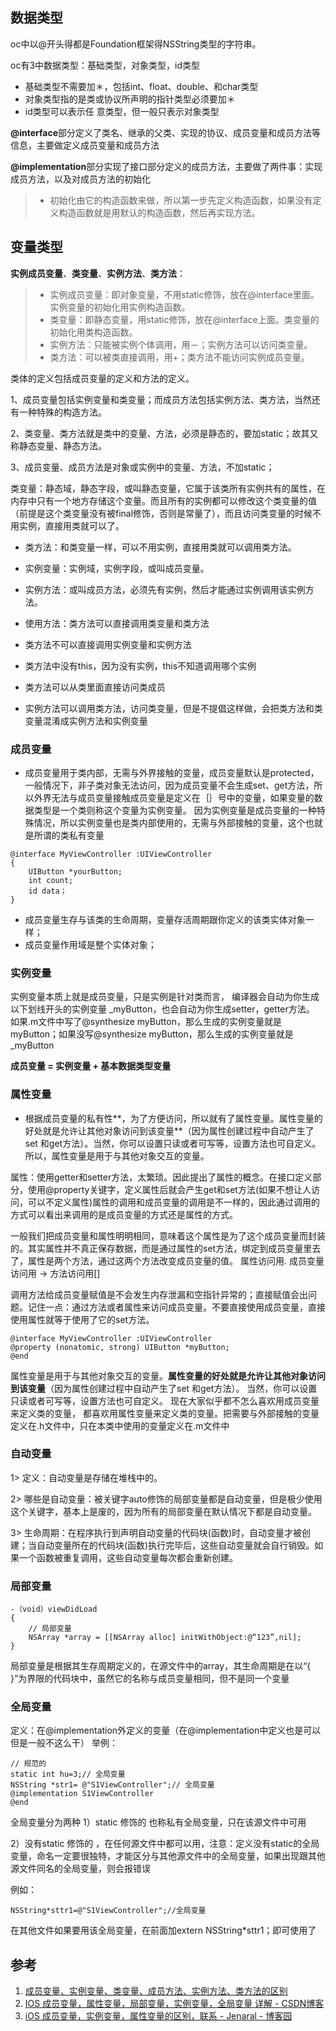 ## 数据类型

oc中以@开头得都是Foundation框架得NSString类型的字符串。

oc有3中数据类型：基础类型，对象类型，id类型

* 基础类型不需要加＊，包括int、float、double、和char类型
* 对象类型指的是类或协议所声明的指针类型必须要加＊
* id类型可以表示任 意类型，但一般只表示对象类型

**@interface**部分定义了类名、继承的父类、实现的协议、成员变量和成员方法等信息，主要做定义成员变量和成员方法

**@implementation**部分实现了接口部分定义的成员方法，主要做了两件事：实现成员方法，以及对成员方法的初始化

> *   初始化由它的构造函数来做，所以第一步先定义构造函数，如果没有定义构造函数就是用默认的构造函数，然后再实现方法。

## 变量类型

**实例成员变量**、**类变量**、**实例方法**、**类方法**：

> *   实例成员变量：即对象变量，不用static修饰，放在@interface里面。实例变量的初始化用实例构造函数。
> *   类变量：即静态变量，用static修饰，放在@interface上面。类变量的初始化用类构造函数。
> *   实例方法：只能被实例个体调用，用－；实例方法可以访问类变量。
> *   类方法：可以被类直接调用，用+；类方法不能访问实例成员变量。


类体的定义包括成员变量的定义和方法的定义。

1、成员变量包括实例变量和类变量；而成员方法包括实例方法、类方法，当然还有一种特殊的构造方法。

2、类变量、类方法就是类中的变量、方法，必须是静态的，要加static；故其又称静态变量、静态方法。

3、成员变量、成员方法是对象或实例中的变量、方法，不加static；

类变量：静态域，静态字段，或叫静态变量，它属于该类所有实例共有的属性，在内存中只有一个地方存储这个变量。而且所有的实例都可以修改这个类变量的值（前提是这个类变量没有被final修饰，否则是常量了），而且访问类变量的时候不用实例，直接用类就可以了。

* 类方法：和类变量一样，可以不用实例，直接用类就可以调用类方法。

* 实例变量：实例域，实例字段，或叫成员变量。

* 实例方法：或叫成员方法，必须先有实例，然后才能通过实例调用该实例方法。

* 使用方法：类方法可以直接调用类变量和类方法

*  类方法不可以直接调用实例变量和实例方法

*  类方法中没有this，因为没有实例，this不知道调用哪个实例

*  类方法可以从类里面直接访问类成员

*  实例方法可以调用类方法，访问类变量，但是不提倡这样做，会把类方法和类变量混淆成实例方法和实例变量

### 成员变量

* 成员变量用于类内部，无需与外界接触的变量，成员变量默认是protected，一般情况下，非子类对象无法访问，因为成员变量不会生成set、get方法，所以外界无法与成员变量接触成员变量是定义在｛｝号中的变量，如果变量的数据类型是一个类则称这个变量为实例变量。 因为实例变量是成员变量的一种特殊情况，所以实例变量也是类内部使用的，无需与外部接触的变量，这个也就是所谓的类私有变量　

```objc
@interface MyViewController :UIViewController
{
    UIButton *yourButton; 
    int count; 
    id data； 
} 
```

* 成员变量生存与该类的生命周期，变量存活周期跟你定义的该类实体对象一样；
* 成员变量作用域是整个实体对象；


### 实例变量

实例变量本质上就是成员变量，只是实例是针对类而言， 编译器会自动为你生成以下划线开头的实例变量 _myButton，也会自动为你生成setter，getter方法。 如果.m文件中写了@synthesize myButton，那么生成的实例变量就是myButton；如果没写@synthesize myButton，那么生成的实例变量就是_myButton

**成员变量 = 实例变量 + 基本数据类型变量**


### 属性变量

* 根据成员变量的私有性**，为了方便访问，所以就有了属性变量。属性变量的好处就是允许让其他对象访问到该变量**（因为属性创建过程中自动产生了set 和get方法）。当然，你可以设置只读或者可写等，设置方法也可自定义。所以，属性变量是用于与其他对象交互的变量。

属性：使用getter和setter方法，太繁琐。因此提出了属性的概念。在接口定义部分，使用@property关键字，定义属性后就会产生get和set方法(如果不想让人访问，可以不定义属性)属性的调用和成员变量的调用是不一样的，因此通过调用的方式可以看出来调用的是成员变量的方式还是属性的方式。

一般我们把成员变量和属性明明相同，意味着这个属性是为了这个成员变量而封装的。其实属性并不真正保存数据，而是通过属性的set方法，绑定到成员变量里去了，属性是两个方法，通过这两个方法改变成员变量的值。 属性访问用. 成员变量访问用 -> 方法访问用[]

调用方法给成员变量赋值是不会发生内存泄漏和空指针异常的；直接赋值会出问题。记住一点：通过方法或者属性来访问成员变量。不要直接使用成员变量，直接使用属性就等于使用了它的set方法。

```objc
@interface MyViewController :UIViewController 
@property (nonatomic, strong) UIButton *myButton; 
@end
```
属性变量是用于与其他对象交互的变量。**属性变量的好处就是允许让其他对象访问到该变量**（因为属性创建过程中自动产生了set 和get方法）。 当然，你可以设置只读或者可写等，设置方法也可自定义。 现在大家似乎都不怎么喜欢用成员变量来定义类的变量， 都喜欢用属性变量来定义类的变量。把需要与外部接触的变量定义在.h文件中，只在本类中使用的变量定义在.m文件中

### 自动变量

1> 定义：自动变量是存储在堆栈中的。

2> 哪些是自动变量：被关键字auto修饰的局部变量都是自动变量，但是极少使用这个关键字，基本上是废的，因为所有的局部变量在默认情况下都是自动变量。

3> 生命周期：在程序执行到声明自动变量的代码块(函数)时，自动变量才被创建；当自动变量所在的代码块(函数)执行完毕后，这些自动变量就会自行销毁。如果一个函数被重复调用，这些自动变量每次都会重新创建。

### 局部变量

```objc
-（void）viewDidLoad 
{ 
    // 局部变量 
    NSArray *array = [[NSArray alloc] initWithObject:@“123”,nil]; 
} 
```

局部变量是根据其生存周期定义的，在源文件中的array，其生命周期是在以“{ }”为界限的代码块中，虽然它的名称与成员变量相同，但不是同一个变量


### 全局变量

定义：在@implementation外定义的变量（在@implementation中定义也是可以但是一般不这么干） 
举例： 

```objc
// 规范的
static int hu=3;// 全局变量 
NSString *str1= @"S1ViewController";// 全局变量 
@implementation S1ViewController 
@end 
```

全局变量分为两种
1）static 修饰的  也称私有全局变量，只在该源文件中可用

2）没有static 修饰的 ，在任何源文件中都可以用，注意：定义没有static的全局变量，命名一定要很独特，才能区分与其他源文件中的全局变量，如果出现跟其他源文件同名的全局变量，则会报错误

例如：
```objc
NSString*sttr1=@"S1ViewController";//全局变量  
```

在其他文件如果要用该全局变量，在前面加extern NSString*sttr1；即可使用了



## 参考

1. [成员变量、实例变量、类变量、成员方法、实例方法、类方法的区别](https://blog.csdn.net/wuha0/article/details/7084136)
2. [IOS 成员变量，属性变量，局部变量，实例变量，全局变量 详解 - CSDN博客](https://blog.csdn.net/chenshun123/article/details/52280564)
3. [iOS 成员变量，实例变量，属性变量的区别，联系 - Jenaral - 博客园](https://www.cnblogs.com/Jenaral/p/5970393.html)